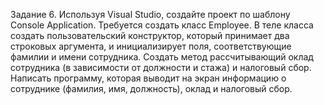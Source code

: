 Задание 6. Используя Visual Studio, создайте проект по шаблону Console Application.
Требуется создать класс Employee.
В теле класса создать пользовательский конструктор, который принимает два строковых аргумента, и инициализирует поля, соответствующие фамилии и имени сотрудника.
Создать метод рассчитывающий оклад сотрудника (в зависимости от должности и стажа) и налоговый сбор.
Написать программу, которая выводит на экран информацию о сотруднике (фамилия, имя, должность), оклад и налоговый сбор.


